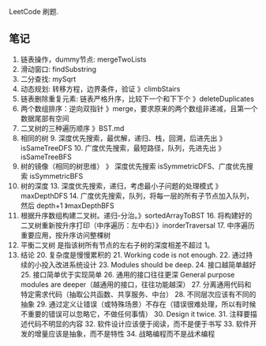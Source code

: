LeetCode 刷题.

## 笔记
1. 链表操作，dummy节点: mergeTwoLists
2. 滑动窗口: findSubstring 
3. 二分查找: mySqrt
4. 动态规划: 转移方程，边界条件，验证 》climbStairs 
5. 链表删除重复元素: 链表严格升序，比较下一个和下下个 》deleteDuplicates
6. 两个数组排序：逆向双指针 》merge，要求原来的两个数组非递减，且第一个数据尾部有空间
7. 二叉树的三种遍历顺序 》BST.md
8. 相同的树
   9. 深度优先搜索，最优解，递归、栈，回溯，后进先出 》isSameTreeDFS
   10. 广度优先搜索，最短路径，队列，先进先出 》isSameTreeBFS
11. 树的镜像（相同的树思维） 》 深度优先搜索 isSymmetricDFS、广度优先搜索 isSymmetricBFS
12. 树的深度
    13. 深度优先搜索，递归，考虑最小子问题的处理模式 》maxDepthDFS 
    14. 广度优先搜索，队列，将每一层的所有子节点加入队列，然后 depth+1 》maxDepthBFS
15. 根据升序数组构建二叉树。递归-分治。》sortedArrayToBST
    16. 将构建好的二叉树重新按升序打印（中序遍历：左中右）》inorderTraversal
    17. 中序遍历重要应用，按升序访问整棵树 
18. 平衡二叉树 是指该树所有节点的左右子树的深度相差不超过 1。
19. 结论
    20. 复杂度是慢慢累积的
    21. Working code is not enough.
    22. 通过持续的小投入改进系统设计
    23. Modules should be deep.
    24. 接口越简单越好
    25. 接口简单优于实现简单
    26. 通用的接口往往更深 General purpose modules are deeper（越通用的接口，往往功能越深）
    27. 分离通用代码和特定需求代码（抽取公共函数、共享服务、中台）
    28. 不同层次应该有不同的抽象
    29. 通过定义让错误（或特殊场景）不存在（错误很难处理，所以有时候不重要的错误可以忽略它，不做任何事情）
    30. Design it twice.
    31. 注释要描述代码不明显的内容
    32. 软件设计应该便于阅读，而不是便于书写
    33. 软件开发的增量应该是抽象，而不是特性
    34. 战略编程而不是战术编程